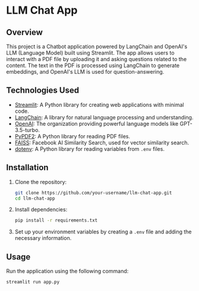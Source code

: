 # LLM Chat App

## Overview
This project is a Chatbot application powered by LangChain and OpenAI's LLM (Language Model) built using Streamlit. The app allows users to interact with a PDF file by uploading it and asking questions related to the content. The text in the PDF is processed using LangChain to generate embeddings, and OpenAI's LLM is used for question-answering.

## Technologies Used
- [Streamlit](https://streamlit.io/): A Python library for creating web applications with minimal code.
- [LangChain](https://github.com/LangChain/langchain): A library for natural language processing and understanding.
- [OpenAI](https://openai.com/): The organization providing powerful language models like GPT-3.5-turbo.
- [PyPDF2](https://pythonhosted.org/PyPDF2/): A Python library for reading PDF files.
- [FAISS](https://github.com/facebookresearch/faiss): Facebook AI Similarity Search, used for vector similarity search.
- [dotenv](https://github.com/theskumar/python-dotenv): A Python library for reading variables from `.env` files.

## Installation
1. Clone the repository:
    ```bash
    git clone https://github.com/your-username/llm-chat-app.git
    cd llm-chat-app
    ```

2. Install dependencies:
    ```bash
    pip install -r requirements.txt
    ```

3. Set up your environment variables by creating a `.env` file and adding the necessary information.

## Usage
Run the application using the following command:
```bash
streamlit run app.py



